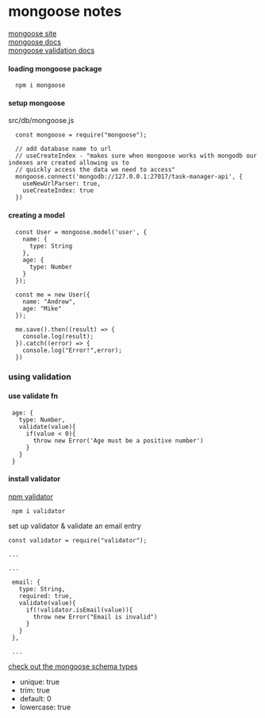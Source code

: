 # mongoose notes

[mongoose site](https://mongoosejs.com/)   
[mongoose docs](https://mongoosejs.com/docs/guide.html)   
[mongoose validation docs](https://mongoosejs.com/docs/validation.html)

#### loading mongoose package
```
  npm i mongoose
```

#### setup mongoose
src/db/mongoose.js
```
  const mongoose = require("mongoose");

  // add database name to url
  // useCreateIndex - "makes sure when mongoose works with mongodb our indexes are created allowing us to
  // quickly access the data we need to access"
  mongoose.connect('mongodb://127.0.0.1:27017/task-manager-api', {
    useNewUrlParser: true,
    useCreateIndex: true
  })
```

#### creating a model
```
  const User = mongoose.model('user', {
    name: {
      type: String
    },
    age: {
      type: Number
    }
  });

  const me = new User({
    name: "Andrew",
    age: "Mike"
  });

  me.save().then((result) => {
    console.log(result);
  }).catch((error) => {
    console.log("Error!",error);
  })
```

### using validation

#### use validate fn
 ```
  age: {
    type: Number,
    validate(value){
      if(value < 0){
        throw new Error('Age must be a positive number')
      }
    }
  }
 ```

 #### install validator
 [npm validator](https://www.npmjs.com/package/validator)   
 ```
  npm i validator
 ```

 set up validator & validate an email entry
 ```
 const validator = require("validator");

 ...

 ...

  email: {
    type: String,
    required: true,
    validate(value){
      if(!validator.isEmail(value)){
        throw new Error("Email is invalid")
      }
    }
  },

  ...
 ```

 [check out the mongoose schema types](https://mongoosejs.com/docs/schematypes.html)   
 - unique: true
 - trim: true
 - default: 0
 - lowercase: true
